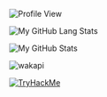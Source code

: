 ![Profile View](https://komarev.com/ghpvc/?username=phamleduy04&style=flat-square)

![My GitHub Lang Stats](https://github-readme-stats.vercel.app/api/top-langs/?username=phamleduy04&theme=tokyonight&layout=compact)

![My GitHub Stats](https://github-readme-stats.vercel.app/api?username=phamleduy04&count_private=true&show_icons=true&theme=tokyonight)

![wakapi](https://github-readme-stats.vercel.app/api/wakatime?username=phamleduy04&api_domain=wakatime.agentbot.xyz&bg_color=2D3748&title_color=2F855A&icon_color=2F855A&text_color=ffffff&custom_title=Weekly%20Stats&layout=compact)

[![TryHackMe](https://tryhackme-badges.s3.amazonaws.com/phamleduy04.png)](https://tryhackme.com/p/phamleduy04)
